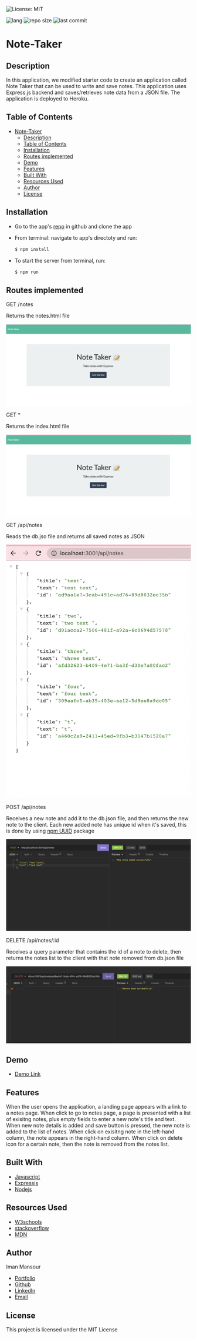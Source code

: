 ![License: MIT](https://img.shields.io/badge/License-MIT-yellow.svg)

![lang](https://img.shields.io/github/languages/top/imanmansour86/Note-Taker)
![repo size](https://img.shields.io/github/repo-size/imanmansour86/Note-Taker)
![last commit](https://img.shields.io/github/last-commit/imanmansour86/Note-Taker)

# Note-Taker

## Description

In this application, we modified starter code to create an application called Note Taker that can be used to write and save notes. This application uses Express.js backend and saves/retrieves note data from a JSON file.
The application is deployed to Heroku.

## Table of Contents

- [Note-Taker](#note-taker)
  - [Description](#description)
  - [Table of Contents](#table-of-contents)
  - [Installation](#installation)
  - [Routes implemented](#routes-implemented)
  - [Demo](#demo)
  - [Features](#features)
  - [Built With](#built-with)
  - [Resources Used](#resources-used)
  - [Author](#author)
  - [License](#license)

## Installation

- Go to the app's [repo](https://github.com/imanmansour86/Note-Taker) in github and clone the app
- From terminal: navigate to app's directoty and run:

  ```md
  $ npm install
  ```

- To start the server from terminal, run:

  ```md
  $ npm run
  ```

## Routes implemented

GET /notes

Returns the notes.html file

![main](Develop/public/images/landing.png)

GET \*

Returns the index.html file

![main](Develop/public/images/landing.png)

GET /api/notes

Reads the db.jso file and returns all saved notes as JSON

![main](Develop/public/images/get-apinotes.png)

POST /api/notes

Receives a new note and add it to the db.json file, and then returns the new note to the client. Each new added note has unique id when it's saved, this is done by using [npm UUID](https://www.npmjs.com/package/uuid) package

![main](Develop/public/images/post.png)

DELETE /api/notes/:id

Receives a query parameter that contains the id of a note to delete, then returns the notes list to the client with that note removed from db.json file

![main](Develop/public/images/delete.png)

## Demo

- [Demo Link](https://watch.screencastify.com/v/C21Lj5uf2sOVbjNo0BmS)

## Features

When the user opens the application, a landing page appears with a link to a notes page. When click to go to notes page, a page is presented with a list of exisitng notes, plus empty fields to enter a new note's title and text. When new note details is added and save button is pressed, the new note is added to the list of notes. When click on exisitng note in the left-hand column, the note appears in the right-hand column. When click on delete icon for a certain note, then the note is removed from the notes list.

## Built With

- [Javascript](https://developer.mozilla.org/en-US/docs/Web/JavaScript)
- [Expressjs](https://expressjs.com/)
- [Nodejs](https://nodejs.dev/learn/output-to-the-command-line-using-nodejs)

## Resources Used

- [W3schools](https://www.w3schools.com)
- [stackoverflow](https://stackoverflow.com)
- [MDN](https://developer.mozilla.org/en-US/docs/Web/CSS)

## Author

Iman Mansour

- [Portfolio](https://imanmansour86.github.io/new-portfolio/)
- [Github](https://github.com/imanmansour86)
- [LinkedIn](https://www.linkedin.com/in/iman-mansour-51391515/)
- [Email](mailto:imanmansour86@gmail.com)

## License

This project is licensed under the MIT License
